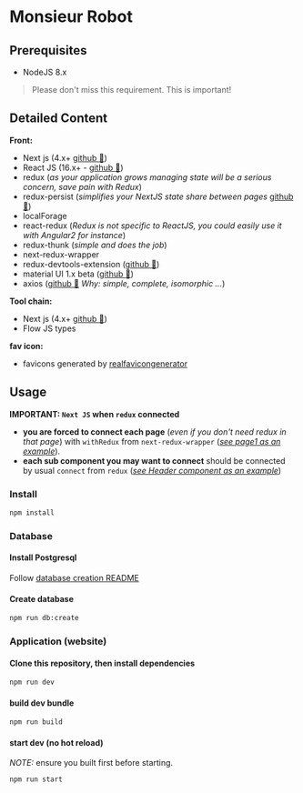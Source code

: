 # Monsieur Robot

## Prerequisites

- NodeJS 8.x
> Please don't miss this requirement. This is important!

## Detailed Content

**Front:**

- Next js (4.x+ [github :link:](https://github.com/zeit/next.js))
- React JS (16.x+ - [github :link:](https://github.com/facebook/react))
- redux (*as your application grows managing state will be a serious concern, save pain with Redux*)
- redux-persist (*simplifies your NextJS state share between pages* [github :link:](https://github.com/rt2zz/redux-persist))
- localForage
- react-redux (*Redux is not specific to ReactJS, you could easily use it with Angular2 for instance*)
- redux-thunk (*simple and does the job*)
- next-redux-wrapper
- redux-devtools-extension ([github :link:](https://github.com/zalmoxisus/redux-devtools-extension#redux-devtools-extension))
- material UI 1.x beta ([github :link:](https://github.com/callemall/material-ui/tree/v1-beta))
- axios ([github :link:](https://github.com/mzabriskie/axios) *Why: simple, complete, isomorphic ...*)

**Tool chain:**

- Next js (4.x+ [github :link:](https://github.com/zeit/next.js))
- Flow JS types

**fav icon:**

- favicons generated by [realfavicongenerator](https://realfavicongenerator.net/)

## Usage

**IMPORTANT: `Next JS` when `redux` connected**

- **you are forced to connect each page** (*even if you don't need redux in that page*) with `withRedux` from `next-redux-wrapper` (*[see page1 as an example](https://github.com/MacKentoch/react-redux-nextjs-bootstrap-starter/blob/master/pages/page1.js)*).
- **each sub component you may want to connect** should be connected by usual `connect` from `redux` (*[see Header component as an example](https://github.com/MacKentoch/react-redux-nextjs-bootstrap-starter/blob/master/components/header/Header.js)*)

### Install

```bash
npm install
```

### Database


#### Install Postgresql

Follow [database creation README](./db/README.md)

#### Create database

```bash
npm run db:create
```

### Application (website)

#### Clone this repository, then install dependencies

  ```bash
  npm run dev
  ```

#### build dev bundle

  ```bash
  npm run build
  ```

#### start dev (no hot reload)

*NOTE:* ensure you built first before starting.

  ```bash
  npm run start
  ```
